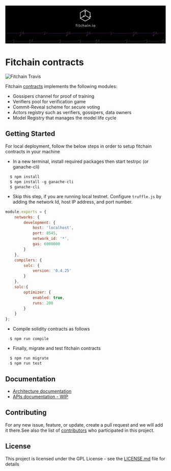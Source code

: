 [![banner](docs/imgs/fitchain-banner.png)](https://fitchain.io)
# Fitchain contracts

![Fitchain Travis](https://travis-ci.com/fitchain/fitchain-contracts.svg?branch=master)

Fitchain [contracts](docs/ContractsStructure.md) implements the following modules:
- Gossipers channel for proof of training
- Verifiers pool for verification game 
- Commit-Reveal scheme for secure voting
- Actors registry such as verifiers, gossipers, data owners
- Model Registry that manages the model life cycle

## Getting Started

For local deployment, follow the below steps in order to setup fitchain contracts in your machine

- In a new terminal, install required packages then start testrpc (or ganache-cli)

```
  $ npm install
  $ npm install -g ganache-cli 
  $ ganache-cli 
```


- Skip this step, if you are running local testnet. Configure `truffle.js` by adding the network Id, host IP address, and port number.


```javascript
module.exports = {
	networks: {
        development: {
            host: 'localhost',
            port: 8545,
            network_id: '*',
            gas: 6000000
        }
	},
	compilers: {
        solc: {
            version: '0.4.25'
        }
	},
	solc:{
        optimizer: {
            enabled: true,
            runs: 200
        }
    }
};
```

- Compile solidity contracts as follows

```
  $ npm run compile
```

- Finally, migrate  and test fitchain contracts

```
  $ npm run migrate 
  $ npm run test
```


## Documentation

- [Architecture documentation](docs/ContractsStructure.md)
- [APIs documentation - WIP](docs/api.md)

## Contributing

For any new issue, feature, or update, create a pull request and we will add it there.See also the list 
of [contributors](CONTRIBUTORS.md) who participated in this project. 

## License

This project is licensed under the GPL License - see the [LICENSE.md](LICENSE.md) file for details
